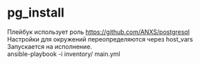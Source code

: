 # pg_install

Плейбук использует роль https://github.com/ANXS/postgresql  
Настройки для окружений переопределяются через host_vars  
Запускается на исполнение.  
ansible-playbook -i inventory/ main.yml   
